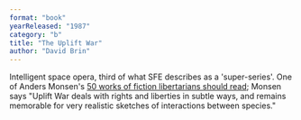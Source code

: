 ```yaml
---
format: "book"
yearReleased: "1987"
category: "b"
title: "The Uplift War"
author: "David Brin"
---
```

 Intelligent space opera, third of what  SFE describes  as a 'super-series'. One of Anders Monsen's <a href="http://www.andersmonsen.com/50-works-of-fiction-libertarians-should-read/"> 50 works of fiction libertarians should read</a>; Monsen says "Uplift War deals  with rights and liberties in subtle ways, and remains memorable for very  realistic sketches of interactions between species."
  